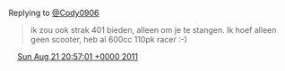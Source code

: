 Replying to [@Cody0906](https://twitter.com/@Cody0906/status/105378347260977152)

> ik zou ook strak 401 bieden, alleen om je te stangen\. Ik hoef alleen geen scooter, heb al 600cc 110pk racer :\-\)

<img src="../../media/tweet.ico" width="12" /> [Sun Aug 21 20:57:01 +0000 2011](https://twitter.com/DromerDenker/status/105382921828958208)